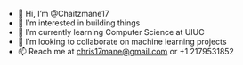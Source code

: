 - 👋 Hi, I’m @Chaitzmane17
- 👀 I’m interested in building things
- 🌱 I’m currently learning Computer Science at UIUC
- 💞️ I’m looking to collaborate on machine learning projects
- 📫 Reach me at chris17mane@gmail.com or +1 2179531852

<!---
Chaitzmane17/Chaitzmane17 is a ✨ special ✨ repository because its `README.md` (this file) appears on your GitHub profile.
You can click the Preview link to take a look at your changes.
--->
